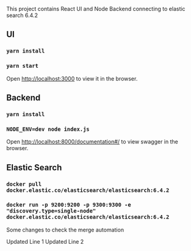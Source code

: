 This project contains React UI and Node Backend connecting to elastic search 6.4.2

## UI

### `yarn install`
### `yarn start`
Open [http://localhost:3000](http://localhost:3000) to view it in the browser.

## Backend

### `yarn install`
### `NODE_ENV=dev node index.js`
Open [http://localhost:8000/documentation#/](http://localhost:8000/documentation#/) to view swagger in the browser.

## Elastic Search

### `docker pull docker.elastic.co/elasticsearch/elasticsearch:6.4.2`
### `docker run -p 9200:9200 -p 9300:9300 -e "discovery.type=single-node" docker.elastic.co/elasticsearch/elasticsearch:6.4.2`

Some changes to check the merge automation

Updated Line 1
Updated Line 2